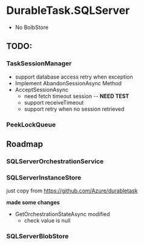 # DurableTask.SQLServer


* No BolbStore


## TODO:

### TaskSessionManager

* support database access retry when exception
* Implement AbandonSessionAsync Method
* AcceptSessionAsync 
  * need fetch timeout session -- **NEED TEST**
  * support receiveTimeout
  * support retry when no session retrieved


### PeekLockQueue

## Roadmap

### SQLServerOrchestrationService

### SQLServerInstanceStore

just copy from https://github.com/Azure/durabletask

**made some changes**

* GetOrchestrationStateAsync modified
  * check value is null

### SQLServerBlobStore